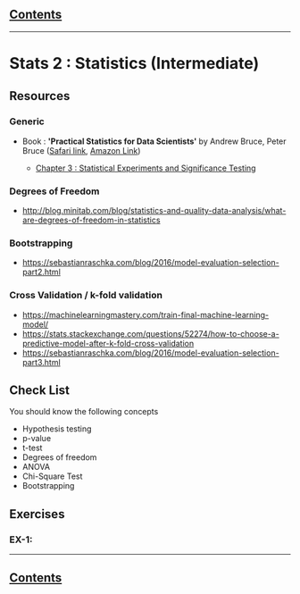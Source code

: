 <link rel='stylesheet' href='assets/css/main.css'/>

## [Contents](contents.md)
---
# Stats 2 : Statistics (Intermediate)


## Resources

### Generic
- Book : **'Practical Statistics for Data Scientists'** by Andrew Bruce, Peter Bruce ([Safari link](https://www.safaribooksonline.com/library/view/practical-statistics-for/9781491952955/),  [Amazon Link](https://www.amazon.com/_/dp/1491952962?tag=oreilly20-20))

    - [Chapter 3 :  Statistical Experiments and Significance Testing](https://www.safaribooksonline.com/library/view/practical-statistics-for/9781491952955/ch03.html#Experiments)

### Degrees of Freedom
* http://blog.minitab.com/blog/statistics-and-quality-data-analysis/what-are-degrees-of-freedom-in-statistics


### Bootstrapping
* https://sebastianraschka.com/blog/2016/model-evaluation-selection-part2.html

### Cross Validation / k-fold validation
* https://machinelearningmastery.com/train-final-machine-learning-model/
* https://stats.stackexchange.com/questions/52274/how-to-choose-a-predictive-model-after-k-fold-cross-validation
* https://sebastianraschka.com/blog/2016/model-evaluation-selection-part3.html

## Check List
You should know the following concepts
- Hypothesis testing
- p-value
- t-test
- Degrees of freedom
- ANOVA
- Chi-Square Test
- Bootstrapping

## Exercises

### EX-1:

---
## [Contents](contents.md)
